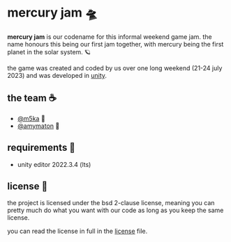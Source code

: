 # mercury jam 🛸

**mercury jam** is our codename for this informal weekend game jam. the name honours this being our first jam together, with mercury being the first planet in the solar system. 🪐

the game was created and coded by us over one long weekend (21-24 july 2023) and was developed in [unity](https://unity.com/products/unity-engine).

## the team ☕️
* [@m5ka](https://github.com/m5ka) 🐸
* [@amymaton](https://github.com/AmyMaton) 🥑

## requirements 🚀
* unity editor 2022.3.4 (lts)

## license 📔
the project is licensed under the bsd 2-clause license, meaning you can pretty much do what you want with our code as long as you keep the same license.

you can read the license in full in the [license](LICENSE) file.
